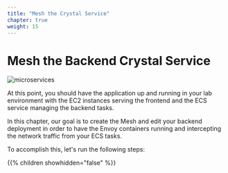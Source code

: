 ```yaml
---
title: "Mesh the Crystal Service"
chapter: true
weight: 15
---
```


# Mesh the Backend Crystal Service

![microservices](/images/crystal.svg)

At this point, you should have the application up and running in your lab environment with the EC2 instances serving the frontend and the ECS service managing the backend tasks.

In this chapter, our goal is to create the Mesh and edit your backend deployment in order to have the Envoy containers running and intercepting the network traffic from your ECS tasks.

To accomplish this, let's run the following steps:

{{% children showhidden="false" %}}
